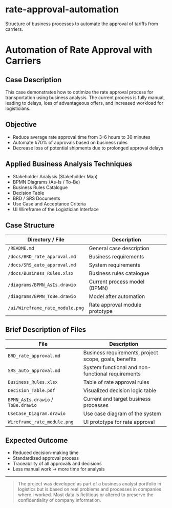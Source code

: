 # rate-approval-automation
Structure of business processes to automate the approval of tariffs from carriers.

# Automation of Rate Approval with Carriers

## Case Description

This case demonstrates how to optimize the rate approval process for transportation using business analysis. The current process is fully manual, leading to delays, loss of advantageous offers, and increased workload for logisticians.

## Objective

- Reduce average rate approval time from 3–6 hours to 30 minutes
- Automate ≥70% of approvals based on business rules
- Decrease loss of potential shipments due to prolonged approval delays

## Applied Business Analysis Techniques

- Stakeholder Analysis (Stakeholder Map)
- BPMN Diagrams (As-Is / To-Be)
- Business Rules Catalogue
- Decision Table
- BRD / SRS Documents
- Use Case and Acceptance Criteria
- UI Wireframe of the Logistician Interface

## Case Structure

| Directory / File                 | Description                       |
|---------------------------------|---------------------------------|
| `/README.md`                    | General case description         |
| `/docs/BRD_rate_approval.md`    | Business requirements            |
| `/docs/SRS_auto_approval.md`    | System requirements              |
| `/docs/Business_Rules.xlsx`     | Business rules catalogue         |
| `/diagrams/BPMN_AsIs.drawio`    | Current process model (BPMN)     |
| `/diagrams/BPMN_ToBe.drawio`    | Model after automation           |
| `/ui/Wireframe_rate_module.png` | Rate approval module prototype   |

## Brief Description of Files

| File                                | Description                                                       |
|------------------------------------|------------------------------------------------------------------|
| `BRD_rate_approval.md`             | Business requirements, project scope, goals, benefits           |
| `SRS_auto_approval.md`             | System functional and non-functional requirements                |
| `Business_Rules.xlsx`              | Table of rate approval rules                                     |
| `Decision_Table.pdf`               | Visualized decision logic table                                  |
| `BPMN_AsIs.drawio` / `ToBe.drawio` | Current and target business processes                            |
| `UseCase_Diagram.drawio`           | Use case diagram of the system                                   |
| `Wireframe_rate_module.png`        | UI prototype for rate approval                                   |

## Expected Outcome

- Reduced decision-making time
- Standardized approval process
- Traceability of all approvals and decisions
- Less manual work → more time for analysis

---

> The project was developed as part of a business analyst portfolio in logistics but is based on real problems and processes in companies where I worked. Most data is fictitious or altered to preserve the confidentiality of company information.
